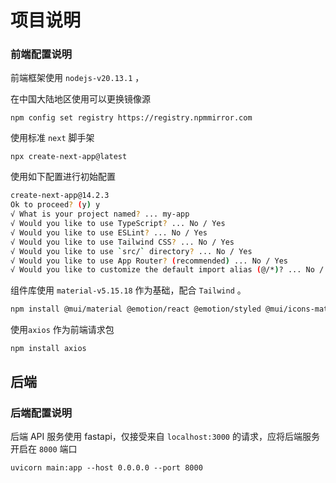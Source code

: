 # 项目说明

### 前端配置说明

前端框架使用 `nodejs-v20.13.1` ，

在中国大陆地区使用可以更换镜像源

```
npm config set registry https://registry.npmmirror.com
```

使用标准 `next` 脚手架

```
npx create-next-app@latest
```

使用如下配置进行初始配置

```bash
create-next-app@14.2.3
Ok to proceed? (y) y
√ What is your project named? ... my-app
√ Would you like to use TypeScript? ... No / Yes
√ Would you like to use ESLint? ... No / Yes
√ Would you like to use Tailwind CSS? ... No / Yes
√ Would you like to use `src/` directory? ... No / Yes
√ Would you like to use App Router? (recommended) ... No / Yes
√ Would you like to customize the default import alias (@/*)? ... No / Yes
```

组件库使用 `material-v5.15.18` 作为基础，配合 `Tailwind` 。

```bash
npm install @mui/material @emotion/react @emotion/styled @mui/icons-material @mui/x-data-grid
```

使用`axios` 作为前端请求包

```
npm install axios
```



## 后端

### 后端配置说明

后端 API 服务使用 fastapi，仅接受来自 `localhost:3000` 的请求，应将后端服务开启在 `8000` 端口

```
uvicorn main:app --host 0.0.0.0 --port 8000
```

